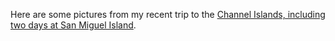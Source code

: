Here are some pictures from my recent trip to the [Channel Islands, including two days at San Miguel Island][1].

 [1]: https://dl.dropboxusercontent.com/u/90616964/Channel%20Islands%202007-05/index.html